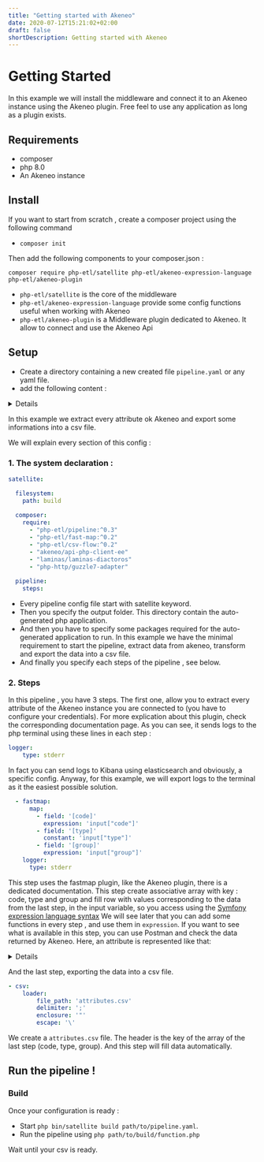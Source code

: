 ```yaml
---
title: "Getting started with Akeneo"
date: 2020-07-12T15:21:02+02:00
draft: false
shortDescription: Getting started with Akeneo
---
```


# Getting Started

In this example we will install the middleware and connect it to an Akeneo instance using the Akeneo plugin. Free feel
to use any application as long as a plugin exists.

## Requirements

- composer
- php 8.0
- An Akeneo instance

## Install

If you want to start from scratch , create a composer project using the following command

- `composer init`

Then add the following components to your composer.json :

```
composer require php-etl/satellite php-etl/akeneo-expression-language php-etl/akeneo-plugin
```

- `php-etl/satellite` is the core of the middleware
- `php-etl/akeneo-expression-language` provide some config functions useful when working with Akeneo
- `php-etl/akeneo-plugin` is a Middleware plugin dedicated to Akeneo. It allow to connect and use the Akeneo Api

## Setup

- Create a directory containing a new created file `pipeline.yaml` or any yaml file.
- add the following content :


<details>

```yaml
satellite:

  filesystem:
    path: build

  composer:
    require:
      - "php-etl/pipeline:^0.3"
      - "php-etl/fast-map:^0.2"
      - "php-etl/csv-flow:^0.2"
      - "akeneo/api-php-client-ee"
      - "laminas/laminas-diactoros"
      - "php-http/guzzle7-adapter"

  pipeline:
    steps:
      - akeneo:
          enterprise: false
          extractor:
            type: attribute
            method: all
          client:
            api_url: 'api_url'
            client_id: 'client_id'
            secret: 'secret'
            username: 'username'
            password: 'password'
        logger:
          type: stderr
      - fastmap:
          map:
            - field: '[code]'
              expression: 'input["code"]'
            - field: '[type]'
              constant: 'input["type"]'
            - field: '[group]'
              expression: 'input["group"]'
        logger:
          type: stderr
      - csv:
          loader:
            file_path: 'attributes.csv'
            delimiter: ';'
            enclosure: '"'
            escape: '\'

```

</details>

In this example we extract every attribute ok Akeneo and export some informations into a csv file.

We will explain every section of this config :

### 1. The system declaration :
```yaml
satellite:

  filesystem:
    path: build
    
  composer:
    require:
      - "php-etl/pipeline:^0.3"
      - "php-etl/fast-map:^0.2"
      - "php-etl/csv-flow:^0.2"
      - "akeneo/api-php-client-ee"
      - "laminas/laminas-diactoros"
      - "php-http/guzzle7-adapter"
      
  pipeline:
    steps:
```

- Every pipeline config file start with satellite keyword.
- Then you specify the output folder. This directory contain the auto-generated php application.
- And then you have to specify some packages required for the auto-generated application to run.
In this example we have the minimal requirement to start the pipeline, extract data from akeneo,
transform and export the data into a csv file.
- And finally you specify each steps of the pipeline , see below.

### 2. Steps 

In this pipeline , you have 3 steps.
The first one, allow you to extract every attribute of the Akeneo instance you are connected to
(you have to configure your credentials).
For more explication about this plugin, check the corresponding documentation page.
As you can see, it sends logs to the php terminal using these lines in each step :

```yaml
logger:
    type: stderr
```
In fact you can send logs to Kibana using elasticsearch and obviously, a specific config.
Anyway, for this example, we will export logs to the terminal as it the easiest possible solution.

```yaml
  - fastmap:
      map:
        - field: '[code]'
          expression: 'input["code"]'
        - field: '[type]'
          constant: 'input["type"]'
        - field: '[group]'
          expression: 'input["group"]'
    logger:
      type: stderr
```

This step uses the fastmap plugin, like the Akeneo plugin, there is a dedicated documentation.
This step create associative array with key : code, type and group and fill row with values
corresponding to the data from the last step, in the input variable, so you access using the
[Symfony expression language syntax](https://symfony.com/doc/current/components/expression_language.html)
We will see later that you can add some functions in every step , and use them in `expression`.
If you want to see what is available in this step, you can use Postman and check the data returned by Akeneo.
Here, an attribute is represented like that:
<details>

```
{
  "_links": {
    "self": {
      "href": "https://myakeneo/api/rest/v1/attributes/accessoires"
    }
  },
  "code": "accessories",
  "type": "pim_catalog_text",
  "group": "marketing",
  "unique": false,
  "useable_as_grid_filter": false,
  "allowed_extensions": [],
  "metric_family": null,
  "default_metric_unit": null,
  "reference_data_name": null,
  "available_locales": [],
  "max_characters": null,
  "validation_rule": null,
  "validation_regexp": null,
  "wysiwyg_enabled": null,
  "number_min": null,
  "number_max": null,
  "decimals_allowed": null,
  "negative_allowed": null,
  "date_min": null,
  "date_max": null,
  "max_file_size": null,
  "minimum_input_length": null,
  "sort_order": 17,
  "localizable": true,
  "scopable": false,
  "labels": {
    "fr_FR": "Accessoires"
  },
  "auto_option_sorting": null,
  "default_value": null,
  "group_labels": {
    "fr_FR": "Marketing"
  }
}
```


</details>

And the last step, exporting the data into a csv file.

```yaml
- csv:
    loader:
        file_path: 'attributes.csv'
        delimiter: ';'
        enclosure: '"'
        escape: '\'
```

We create a `attributes.csv` file. The header is the key of the array of the last step (code, type, group).
And this step will fill data automatically.

## Run the pipeline ! 

### Build

Once your configuration is ready :
- Start `php bin/satellite build path/to/pipeline.yaml`.
- Run the pipeline using `php path/to/build/function.php`

Wait until your csv is ready.
